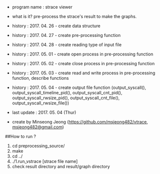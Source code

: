 *	program name : strace viewer
*	what is it? pre-process the strace's result to make the graphs.


*	history : 2017. 04. 26 - create data structure
*	history : 2017. 04. 27 - create pre-processing function
*	history : 2017. 04. 28 - create reading type of input file
*	history : 2017. 05. 01 - create open process in pre-processing function
*	history : 2017. 05. 02 - create close process in pre-processing function
*	history : 2017. 05. 03 - create read and write process in pre-processing function, describe functions
*	history : 2017. 05. 04 - create output file function (output_syscall(), output_syscall_timeline_pid(), output_syscall_cnt_pid(), output_syscall_rwsize_pid(), output_syscall_cnt_file(), output_syscall_rwsize_file())


*	last update : 2017. 05. 04 (Thur)
*	create by Minseong Jeong (https://github.com/msjeong482/vtrace, msjeong482@gmail.com)


##How to run ?
1. cd preprocessing_source/
2. make
3. cd ../
4. ./1.run_vstrace [strace file name]
5. check result directory and result/graph directory


